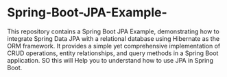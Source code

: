 # Spring-Boot-JPA-Example-
This repository contains a Spring Boot JPA Example, demonstrating how to integrate Spring Data JPA with a relational database using Hibernate as the ORM framework. It provides a simple yet comprehensive implementation of CRUD operations, entity relationships, and query methods in a Spring Boot application.
SO this will Help you to understand how to use JPA in Spring Boot.
